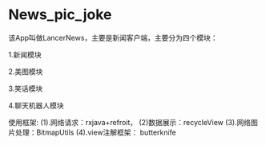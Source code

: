 # News_pic_joke
该App叫做LancerNews，主要是新闻客户端，主要分为四个模块：

1.新闻模块

2.美图模块

3.笑话模块

4.聊天机器人模块



使用框架:
(1).网络请求：rxjava+refroit，
(2)数据展示：recycleView
(3).网络图片处理：BitmapUtils
(4).view注解框架： butterknife
